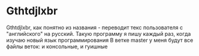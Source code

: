 # Gthtdjlxbr
Gthtdjlxbr, как понятно из названия - переводит текс пользователя с "английского" на русский. 
Такую программу я пишу каждый раз, когда изучаю новый язык программирования
В ветке master у меня будут все файлы веток: и консольные, и гуишные
